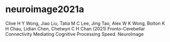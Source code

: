 # neuroimage2021a

Clive H Y Wong, Jiao Liu, Tatia M C Lee, Jing Tao, Alex W K Wong, Bolton K H Chau, Lidian Chen, Chetwyn C H Chan  (2021) Fronto-Cerebellar Connectivity Mediating Cognitive Processing Speed. NeuroImage

